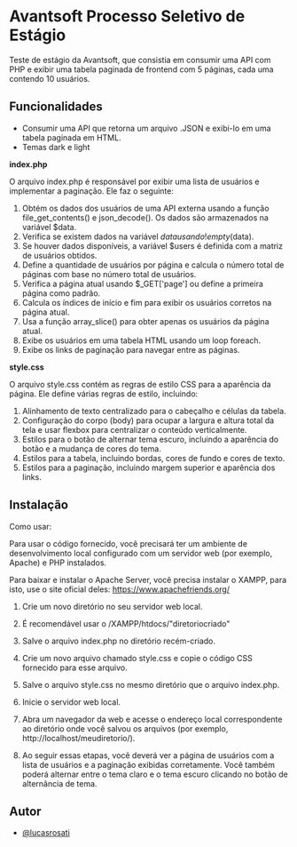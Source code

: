 
# Avantsoft Processo Seletivo de Estágio

Teste de estágio da Avantsoft, que consistia em consumir uma API com PHP e exibir uma tabela paginada de frontend com 5 páginas, cada uma contendo 10 usuários.

## Funcionalidades
- Consumir uma API que retorna um arquivo .JSON e exibi-lo em uma tabela paginada em HTML.
- Temas dark e light

**index.php**

O arquivo index.php é responsável por exibir uma lista de usuários e implementar a paginação. Ele faz o seguinte:

1) Obtém os dados dos usuários de uma API externa usando a função file_get_contents() e json_decode(). Os dados são armazenados na variável $data.
2) Verifica se existem dados na variável $data usando !empty($data).
3) Se houver dados disponíveis, a variável $users é definida com a matriz de usuários obtidos.
4) Define a quantidade de usuários por página e calcula o número total de páginas com base no número total de usuários.
5) Verifica a página atual usando $_GET['page'] ou define a primeira página como padrão.
6) Calcula os índices de início e fim para exibir os usuários corretos na página atual.
7) Usa a função array_slice() para obter apenas os usuários da página atual.
8) Exibe os usuários em uma tabela HTML usando um loop foreach.
9) Exibe os links de paginação para navegar entre as páginas.




**style.css**

O arquivo style.css contém as regras de estilo CSS para a aparência da página. Ele define várias regras de estilo, incluindo:

1) Alinhamento de texto centralizado para o cabeçalho e células da tabela.
2) Configuração do corpo (body) para ocupar a largura e altura total da tela e usar flexbox para centralizar o conteúdo verticalmente.
3) Estilos para o botão de alternar tema escuro, incluindo a aparência do botão e a mudança de cores do tema.
4) Estilos para a tabela, incluindo bordas, cores de fundo e cores de texto.
5) Estilos para a paginação, incluindo margem superior e aparência dos links.






## Instalação

Como usar:

Para usar o código fornecido, você precisará ter um ambiente de desenvolvimento local configurado com um servidor web (por exemplo, Apache) e PHP instalados.

Para baixar e instalar o Apache Server, você precisa instalar o XAMPP, para isto, use o site oficial deles: https://www.apachefriends.org/

1) Crie um novo diretório no seu servidor web local.
2) É recomendável usar o /XAMPP/htdocs/"diretoriocriado"
3) Salve o arquivo index.php no diretório recém-criado.
4) Crie um novo arquivo chamado style.css e copie o código CSS fornecido para esse arquivo.
5) Salve o arquivo style.css no mesmo diretório que o arquivo index.php.
6) Inicie o servidor web local.
7) Abra um navegador da web e acesse o endereço local correspondente ao diretório onde você salvou os arquivos (por exemplo, http://localhost/meudiretorio/).

8) Ao seguir essas etapas, você deverá ver a página de usuários com a lista de usuários e a paginação exibidas corretamente. Você também poderá alternar entre o tema claro e o tema escuro clicando no botão de alternância de tema.
    
## Autor

- [@lucasrosati](https://www.github.com/lucasrosati)

